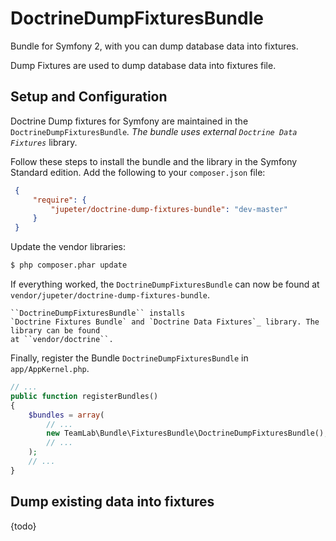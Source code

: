 DoctrineDumpFixturesBundle
==========================

Bundle for Symfony 2, with you can dump database data into fixtures.

Dump Fixtures are used to dump database data into fixtures file.

Setup and Configuration
 -----------------------

 Doctrine Dump fixtures for Symfony are maintained in the `DoctrineDumpFixturesBundle`_.
 The bundle uses external `Doctrine Data Fixtures`_ library.

 Follow these steps to install the bundle and the library in the Symfony
 Standard edition. Add the following to your ``composer.json`` file:

```json
 {
     "require": {
         "jupeter/doctrine-dump-fixtures-bundle": "dev-master"
     }
 }
```

 Update the vendor libraries:

```bash
$ php composer.phar update
```

 If everything worked, the ``DoctrineDumpFixturesBundle`` can now be found
 at ``vendor/jupeter/doctrine-dump-fixtures-bundle``.

```
``DoctrineDumpFixturesBundle`` installs
`Doctrine Fixtures Bundle` and `Doctrine Data Fixtures`_ library. The library can be found
at ``vendor/doctrine``.
```

 Finally, register the Bundle ``DoctrineDumpFixturesBundle`` in ``app/AppKernel.php``.

```php
// ...
public function registerBundles()
{
    $bundles = array(
        // ...
        new TeamLab\Bundle\FixturesBundle\DoctrineDumpFixturesBundle(),
        // ...
    );
    // ...
}
```

Dump existing data into fixtures
--------------------------------

{todo}
